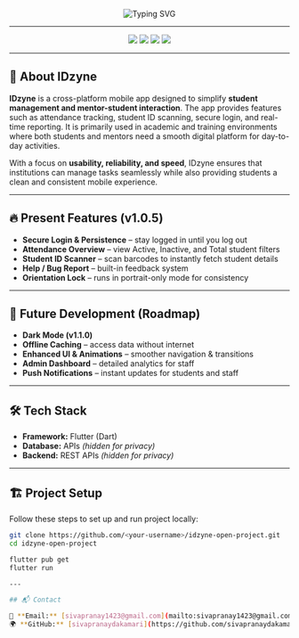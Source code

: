 
<p align="center">
  <img src="https://readme-typing-svg.herokuapp.com?font=Fira+Code&weight=600&size=32&pause=1000&color=00E6FF&center=true&vCenter=true&multiline=true&width=900&height=120&lines=IDzyne+–+Smart+Student+Management+App;Fast+%7C+Reliable+%7C+Built+with+Flutter;Attendance+%26+ID+Scanner+Simplified" alt="Typing SVG" />
</p>

---

<p align="center">
  <img src="https://img.shields.io/badge/Flutter-v3.22-00C3FF?style=for-the-badge&logo=flutter&logoColor=white&labelColor=0A0A0A" />
  <img src="https://img.shields.io/badge/Firebase-Backend-FFCA28?style=for-the-badge&logo=firebase&logoColor=black&labelColor=0A0A0A" />
  <img src="https://img.shields.io/badge/Platform-Android%20%7C%20iOS-34ca49?style=for-the-badge&logo=app-store&logoColor=white&labelColor=0A0A0A" />
  <img src="https://img.shields.io/badge/Version-1.0.5-8A2BE2?style=for-the-badge&logo=git&logoColor=white&labelColor=0A0A0A" />
</p>

---

## 📌 About IDzyne

**IDzyne** is a cross-platform mobile app designed to simplify **student management and mentor-student interaction**. The app provides features such as attendance tracking, student ID scanning, secure login, and real-time reporting. It is primarily used in academic and training environments where both students and mentors need a smooth digital platform for day-to-day activities.

With a focus on **usability, reliability, and speed**, IDzyne ensures that institutions can manage tasks seamlessly while also providing students a clean and consistent mobile experience.

---

## 🔥 Present Features (v1.0.5)

* **Secure Login & Persistence** – stay logged in until you log out
* **Attendance Overview** – view Active, Inactive, and Total student filters
* **Student ID Scanner** – scan barcodes to instantly fetch student details
* **Help / Bug Report** – built-in feedback system
* **Orientation Lock** – runs in portrait-only mode for consistency

---

## 🚀 Future Development (Roadmap)

* **Dark Mode (v1.1.0)**
* **Offline Caching** – access data without internet
* **Enhanced UI & Animations** – smoother navigation & transitions
* **Admin Dashboard** – detailed analytics for staff
* **Push Notifications** – instant updates for students and staff

---

## 🛠️ Tech Stack

* **Framework:** Flutter (Dart)
* **Database:** APIs *(hidden for privacy)*
* **Backend:** REST APIs *(hidden for privacy)*

---
## 🏗️ Project Setup

Follow these steps to set up and run project locally:
```sh
git clone https://github.com/<your-username>/idzyne-open-project.git
cd idzyne-open-project

flutter pub get
flutter run

---

## 📬 Contact

📧 **Email:** [sivapranay1423@gmail.com](mailto:sivapranay1423@gmail.com)
🌍 **GitHub:** [sivapranaydakamari](https://github.com/sivapranaydakamari)
